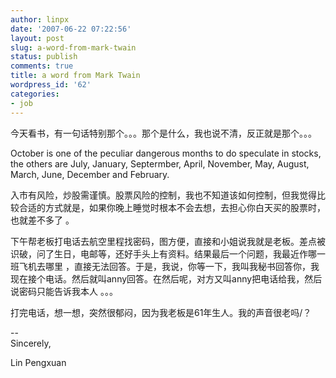 ```yaml
---
author: linpx
date: '2007-06-22 07:22:56'
layout: post
slug: a-word-from-mark-twain
status: publish
comments: true
title: a word from Mark Twain
wordpress_id: '62'
categories:
- job
---
```


今天看书，有一句话特别那个。。。那个是什么，我也说不清，反正就是那个。。。

  
October is one of the peculiar dangerous months to do speculate in stocks, the
others are July, January, Septermber, April, November, May, August, March,
June, December and February.

  
入市有风险，炒股需谨慎。股票风险的控制，我也不知道该如何控制，但我觉得比较合适的方式就是，如果你晚上睡觉时根本不会去想，去担心你白天买的股票时，也就差不多了
。

  
下午帮老板打电话去航空里程找密码，图方便，直接和小姐说我就是老板。差点被识破，问了生日，电邮等，还好手头上有资料。结果最后一个问题，我最近作哪一班飞机去哪里
，直接无法回答。于是，我说，你等一下，我叫我秘书回答你，我现在接个电话。然后就叫anny回答。在然后呢，对方又叫anny把电话给我，然后说密码只能告诉我本人
。。。

  
打完电话，想一想，突然很郁闷，因为我老板是61年生人。我的声音很老吗/？

  
  
--   
Sincerely,

  
Lin Pengxuan


